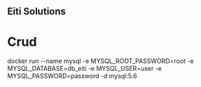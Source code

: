 ## Eiti Solutions 

# Crud

docker run --name mysql -e MYSQL_ROOT_PASSWORD=root -e MYSQL_DATABASE=db_eiti -e MYSQL_USER=user -e MYSQL_PASSWORD=password -d mysql:5.6
